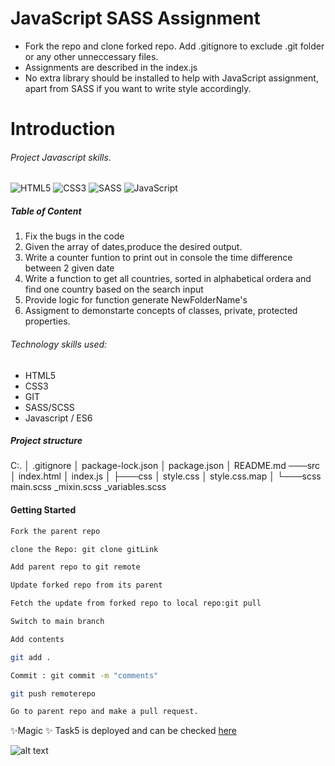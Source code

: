 # JavaScript SASS Assignment

* Fork the repo and clone forked repo. Add .gitignore to exclude .git folder or any other unneccessary files.
* Assignments are described in the index.js
* No extra library should be installed to help with JavaScript assignment, apart from SASS if you want to write style accordingly.

# Introduction
###### Project Javascript skills.

![HTML5](https://img.shields.io/badge/html5-%23E34F26.svg?style=for-the-badge&logo=html5&logoColor=white)
![CSS3](https://img.shields.io/badge/css3-%231572B6.svg?style=for-the-badge&logo=css3&logoColor=white)
![SASS](https://img.shields.io/badge/SASS-hotpink.svg?style=for-the-badge&logo=SASS&logoColor=white)
![JavaScript](https://img.shields.io/badge/javascript-%23323330.svg?style=for-the-badge&logo=javascript&logoColor=%23F7DF1E)
##### Table of Content

1. Fix the bugs in the code
2. Given the array of dates,produce the desired output.
3. Write a counter funtion to print out in console the time difference between 2 given date
4. Write a function to get all countries, sorted in alphabetical ordera and find one country based on the search input
5. Provide logic for function generate NewFolderName's
6. Assigment to demonstarte concepts of classes, private, protected properties.

###### Technology skills used:
- HTML5
- CSS3
- GIT
- SASS/SCSS
- Javascript / ES6

##### Project structure

C:.
│   .gitignore
│   package-lock.json
│   package.json
│   README.md
───src
    │   index.html
    │   index.js
    │
    ├───css
    │       style.css
    │       style.css.map
    │
    └───scss
            main.scss
            _mixin.scss
            _variables.scss


#### Getting Started

```sh
Fork the parent repo
```
```sh
clone the Repo: git clone gitLink
```
```sh
Add parent repo to git remote
```
```sh
Update forked repo from its parent
```
```sh
Fetch the update from forked repo to local repo:git pull
```
```sh
Switch to main branch
```
```sh
Add contents
```
```sh
git add .
```
```sh
Commit : git commit -m "comments"
```
```sh
git push remoterepo
```
```sh
Go to parent repo and make a pull request.
```

 ✨Magic ✨
Task5 is deployed and can be checked [here](https://scintillating-capybara-6ed0a2.netlify.app/) 

![alt text]()